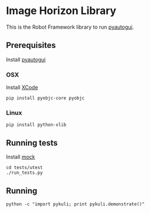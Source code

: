 # Image Horizon Library

This is the Robot Framework library to run [pyautogui](https://github.com/asweigart/pyautogui).

## Prerequisites

Install [pyautogui](https://github.com/asweigart/pyautogui)

### OSX

Install [XCode](https://developer.apple.com/xcode/downloads/)


    pip install pyobjc-core pyobjc

### Linux

    pip install python-xlib

## Running tests

Install [mock](http://www.voidspace.org.uk/python/mock/)

    cd tests/utest
    ./run_tests.py

## Running

    python -c "import pykuli; print pykuli.demonstrate()"
